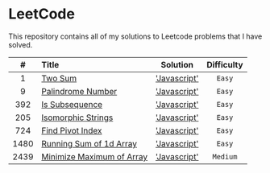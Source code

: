 # LeetCode

This repository contains all of my solutions to Leetcode problems that I have solved.

|  #   | Title                                                                                                            |                                                         Solution                                                          | Difficulty |
| :--: | :--------------------------------------------------------------------------------------------------------------- | :-----------------------------------------------------------------------------------------------------------------------: | :--------: |
|  1   | [Two Sum](https://leetcode.com/problems/two-sum/ "Two Sum")                                                      |             ['Javascript'](https://github.com/salahmohsen/LeetCode/blob/main/1.%20Two%20Sum.js "Javascript")              |   `Easy`   |
|  9   | [Palindrome Number](https://leetcode.com/problems/Palindrome-Number "Palindrome Number")                         |        ['Javascript'](https://github.com/salahmohsen/LeetCode/blob/main/9.%20Palindrome%20Number.js "Javascript")         |   `Easy`   |
| 392  | [Is Subsequence](https://leetcode.com/problems/is-subsequence "Is Subsequence")                                  |        ['Javascript'](https://github.com/salahmohsen/LeetCode/blob/main/9.%20Palindrome%20Number.js "Javascript")         |   `Easy`   |
| 205  | [Isomorphic Strings](https://leetcode.com/problems/isomorphic-strings/ "Isomorphic Strings")                     |       ['Javascript'](https://github.com/salahmohsen/LeetCode/blob/main/205.%20Isomorphic%20Strings.js "Javascript")       |   `Easy`   |
| 724  | [Find Pivot Index](https://leetcode.com/problems/Find-Pivot-Index "Find Pivot Index")                            |       ['Javascript'](https://github.com/salahmohsen/LeetCode/blob/main/724.%20Find%20Pivot%20Index.js "Javascript")       |   `Easy`   |
| 1480 | [Running Sum of 1d Array](https://leetcode.com/problems/Running-Sum-of-1d-Array "Running Sum of 1d Array")       | ['Javascript'](https://github.com/salahmohsen/LeetCode/blob/main/1480.%20Running%20Sum%20of%201d%20Array.js "Javascript") |   `Easy`   |
| 2439 | [Minimize Maximum of Array](https://leetcode.com/problems/Minimize-Maximum-of-Array "Minimize Maximum of Array") | ['Javascript'](https://github.com/salahmohsen/LeetCode/blob/main/2439.%20Minimize%20Maximum%20of%20Array.js "Javascript") |  `Medium`  |
